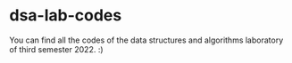 # dsa-lab-codes
You can find all the codes of the data structures and algorithms laboratory of third semester 2022. :)
